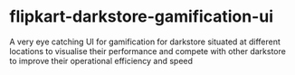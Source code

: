 # flipkart-darkstore-gamification-ui
A very eye catching UI for gamification for darkstore situated at different locations to visualise their performance and compete with other darkstore to improve their operational efficiency and speed
